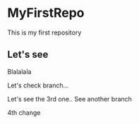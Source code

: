 # MyFirstRepo
This is my first repository

## Let's see
Blalalala

Let's check branch...

Let's see the 3rd one..
See another branch

4th change
